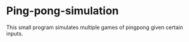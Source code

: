 # Ping-pong-simulation
This small program simulates multiple games of pingpong given certain inputs.
